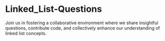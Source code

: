 # Linked_List-Questions
Join us in fostering a collaborative environment where we share insightful questions, contribute code, and collectively enhance our understanding of linked list concepts.
